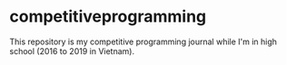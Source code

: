 # competitiveprogramming

This repository is my competitive programming journal while I'm in high school (2016 to 2019 in Vietnam).
